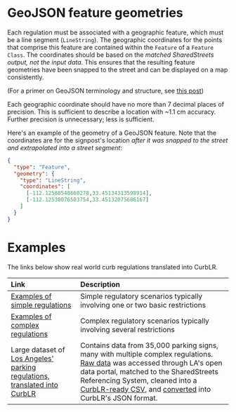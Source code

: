 # GeoJSON feature geometries

Each regulation must be associated with a geographic feature, which must be a line segment (`LineString`). The geographic coordinates for the points that comprise this feature are contained within the `Feature` of a `Feature Class`. The coordinates should be based on the _matched SharedStreets output, not the input data_. This ensures that the resulting feature geometries have been snapped to the street and can be displayed on a map consistently.

(For a primer on GeoJSON terminology and structure, see [this post](https://macwright.org/2015/03/23/geojson-second-bite.html))

Each geographic coordinate should have no more than 7 decimal places of precision. This is sufficient to describe a location with ~1.1 cm accuracy. Further precision is unnecessary; less is sufficient.

Here's an example of the geometry of a GeoJSON feature. Note that the coordinates are for the signpost's location _after it was snapped to the street and extrapolated into a street segment_:

```json
{
  "type": "Feature",
  "geometry": {
    "type": "LineString",
    "coordinates": [
      [-112.12588548660278,33.45134313598914],
      [-112.12530076503754,33.45132075686167]
    ]
  }
}
```

# Examples

The links below show real world curb regulations translated into CurbLR.

| Link | Description |
| :---- | :---- |
| [Examples of simple regulations](examples/simple_examples.md) | Simple regulatory scenarios typically involving one or two basic restrictions  |
| [Examples of complex regulations](examples/complex_examples.md) | Complex regulatory scenarios typically involving several restrictions  |
| Large dataset of [Los Angeles' parking regulations, translated into CurbLR](/conversions/LA_CurbLR.json) | Contains data from 35,000 parking signs, many with multiple complex regulations. [Raw data](https://geohub.lacity.org/datasets/71c26db1ad614faab1047cc8c3686ece_28) was accessed through LA's open data portal, matched to the SharedStreets Referencing System, cleaned into a [CurbLR-ready CSV](/conversions/prepped_data.csv), and [converted](/js) into CurbLR's JSON format.

